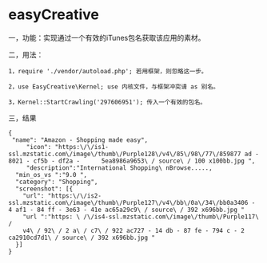 # easyCreative
一，功能：实现通过一个有效的iTunes包名获取该应用的素材。

二，用法：
    
    1，require './vendor/autoload.php'; 若用框架，则忽略这一步。
    
    2，use EasyCreative\Kernel; use 内核文件，与框架冲突请 as 别名。
    
    3，Kernel::StartCrawling('297606951'); 传入一个有效的包名。
    
    
  三，结果
    
    {
	 "name": "Amazon - Shopping made easy",
    	 "icon": "https:\/\/is1-ssl.mzstatic.com\/image\/thumb\/Purple128\/v4\/85\/98\/77\/859877 ad - 8021 - cf5b - df2a -      5ea8986a9653\ / source\ / 100 x100bb.jpg ",
         "description":"International Shopping\ nBrowse.....,
	  "min_os_vs ":"9.0 ",
	  "category": "Shopping",
	  "screenshot": [{
		"url": "https:\/\/is2-ssl.mzstatic.com\/image\/thumb\/Purple127\/v4\/bb\/0a\/34\/bb0a3406 - 4 af1 - 84 ff - 3e63 - 41e ac65a29c9\ / source\ / 392 x696bb.jpg "
		"url ":"https: \ /\/is4-ssl.mzstatic.com\/image\/thumb\/Purple117\ /
		v4\ / 92\ / 2 a\ / c7\ / 922 ac727 - 14 db - 87 fe - 794 c - 2 ca2910cd7d1\ / source\ / 392 x696bb.jpg "
	  }]
    }

